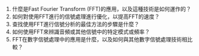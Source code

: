

1. 什麼是Fast Fourier Transform (FFT)的應用，以及這種技術是如何運作的？
2. 如何對使用FFT進行的信號處理進行優化，以提高FFT的速度？
3. 查找使用FFT進行信號分析的最佳方法的步驟是什麼？
4. 如何使用FFT來辨識音頻或其他信號中的特定模式或頻率？
5. FFT在數字信號處理中的應用是什麼，以及如何與其他數字信號處理技術相比較？